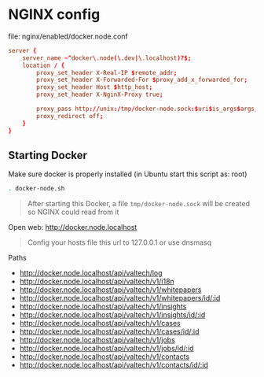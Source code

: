 # NGINX config

file: nginx/enabled/docker.node.conf

```conf
server {
    server_name ~^docker\.node(\.dev|\.localhost)?$;
    location / {
        proxy_set_header X-Real-IP $remote_addr;
        proxy_set_header X-Forwarded-For $proxy_add_x_forwarded_for;
        proxy_set_header Host $http_host;
        proxy_set_header X-NginX-Proxy true;

        proxy_pass http://unix:/tmp/docker-node.sock:$uri$is_args$args;
        proxy_redirect off;
    }
}
```

## Starting Docker

Make sure docker is properly installed (in Ubuntu start this script as: root)

```bash
. docker-node.sh
```

> After starting this Docker, a file `tmp/docker-node.sock` will be created so NGINX could read from it

Open web: http://docker.node.localhost

> Config your hosts file this url to 127.0.0.1 or use dnsmasq

Paths

- http://docker.node.localhost/api/valtech/log
- http://docker.node.localhost/api/valtech/v1/i18n
- http://docker.node.localhost/api/valtech/v1/whitepapers
- http://docker.node.localhost/api/valtech/v1/whitepapers/id/:id
- http://docker.node.localhost/api/valtech/v1/insights
- http://docker.node.localhost/api/valtech/v1/insights/id/:id
- http://docker.node.localhost/api/valtech/v1/cases
- http://docker.node.localhost/api/valtech/v1/cases/id/:id
- http://docker.node.localhost/api/valtech/v1/jobs
- http://docker.node.localhost/api/valtech/v1/jobs/id/:id
- http://docker.node.localhost/api/valtech/v1/contacts
- http://docker.node.localhost/api/valtech/v1/contacts/id/:id
